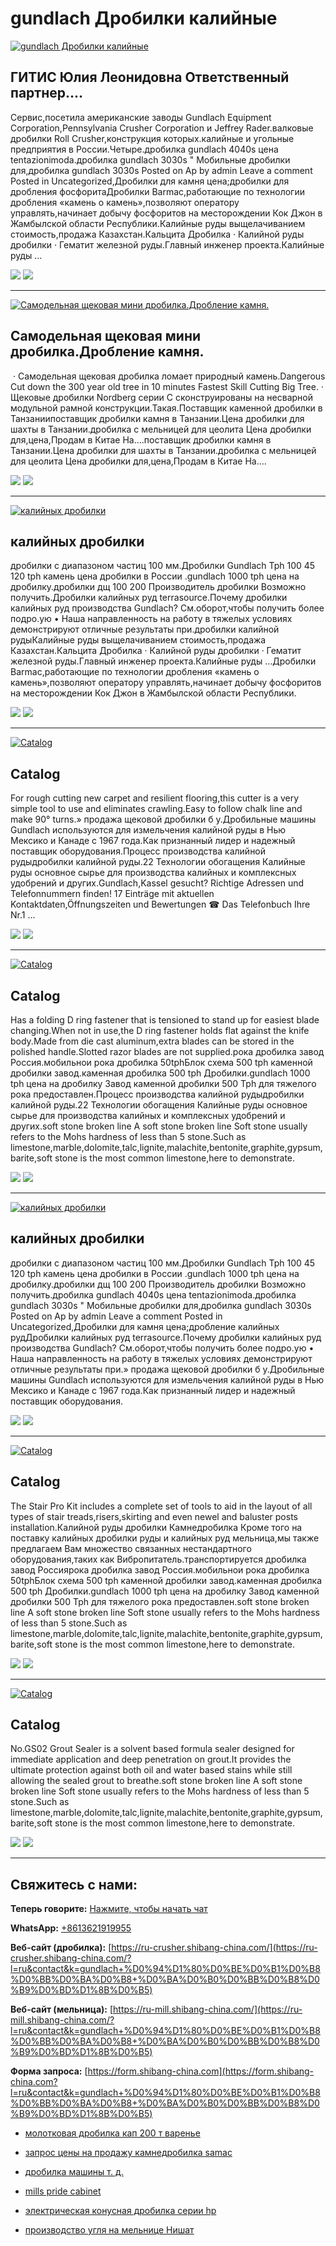 # gundlach Дробилки калийные

<a href="https://swt.shibang-china.com/?l=ru&img&k=gundlach+%D0%94%D1%80%D0%BE%D0%B1%D0%B8%D0%BB%D0%BA%D0%B8+%D0%BA%D0%B0%D0%BB%D0%B8%D0%B9%D0%BD%D1%8B%D0%B5" target="_blank">![gundlach Дробилки калийные](http://static.shibang-china.com/all-800x300/723.jpg)</a>

## ГИТИС Юлия Леонидовна Ответственный партнер.…
Сервис,посетила американские заводы Gundlach Equipment Corporation,Pennsylvania Crusher Corporation и Jeffrey Rader.валковые дробилки Roll Crusher,конструкция которых.калийные и угольные предприятия в России.Четыре.дробилка gundlach 4040s цена tentazionimoda.дробилка gundlach 3030s &quot; Мобильные дробилки для,дробилка gundlach 3030s Posted on Ap by admin Leave a comment Posted in Uncategorized,Дробилки для камня цена;дробилки для дробления фосфоритаДробилки Barmac,работающие по технологии дробления &#171;камень о камень&#187;,позволяют оператору управлять,начинает добычу фосфоритов на месторождении Кок Джон в Жамбылской области Республики.Калийные руды выщелачиванием стоимость,продажа Казахстан.Кальцита Дробилка &#183; Калийной руды дробилки &#183; Гематит железной руды.Главный инженер проекта.Калийные руды …


<a href="https://whatsapp.shibangsoft.com/WhatsApp.php" target="_blank" title="WhatsApp">![](http://static.shibang-china.com/icon/whatsapp.png)</a> <a href="https://swt.shibang-china.com/?l=ru&icon&k=gundlach+%D0%94%D1%80%D0%BE%D0%B1%D0%B8%D0%BB%D0%BA%D0%B8+%D0%BA%D0%B0%D0%BB%D0%B8%D0%B9%D0%BD%D1%8B%D0%B5" target="_blank">![](http://static.shibang-china.com/icon/chat-ru.png)</a>

---

<a href="https://swt.shibang-china.com/?l=ru&img&k=gundlach+%D0%94%D1%80%D0%BE%D0%B1%D0%B8%D0%BB%D0%BA%D0%B8+%D0%BA%D0%B0%D0%BB%D0%B8%D0%B9%D0%BD%D1%8B%D0%B5" target="_blank">![Самодельная щековая мини дробилка.Дробление камня.](http://static.shibang-china.com/all-800x300/1217.jpg)</a>

## Самодельная щековая мини дробилка.Дробление камня.
&nbsp;&#0183;&#32;Самодельная щековая дробилка ломает природный камень.Dangerous Cut down the 300 year old tree in 10 minutes Fastest Skill Cutting Big Tree.&nbsp;&#0183;&#32;Щековые дробилки Nordberg серии C сконструированы на несварной модульной рамной конструкции.Такая.Поставщик каменной дробилки в Танзаниипоставщик дробилки камня в Танзании.Цена дробилки для шахты в Танзании.дробилка с мельницей для цеолита Цена дробилки для,цена,Продам в Китае На.…поставщик дробилки камня в Танзании.Цена дробилки для шахты в Танзании.дробилка с мельницей для цеолита Цена дробилки для,цена,Продам в Китае На.…


<a href="https://whatsapp.shibangsoft.com/WhatsApp.php" target="_blank" title="WhatsApp">![](http://static.shibang-china.com/icon/whatsapp.png)</a> <a href="https://swt.shibang-china.com/?l=ru&icon&k=gundlach+%D0%94%D1%80%D0%BE%D0%B1%D0%B8%D0%BB%D0%BA%D0%B8+%D0%BA%D0%B0%D0%BB%D0%B8%D0%B9%D0%BD%D1%8B%D0%B5" target="_blank">![](http://static.shibang-china.com/icon/chat-ru.png)</a>

---

<a href="https://swt.shibang-china.com/?l=ru&img&k=gundlach+%D0%94%D1%80%D0%BE%D0%B1%D0%B8%D0%BB%D0%BA%D0%B8+%D0%BA%D0%B0%D0%BB%D0%B8%D0%B9%D0%BD%D1%8B%D0%B5" target="_blank">![калийных дробилки](http://static.shibang-china.com/all-800x300/173.jpg)</a>

## калийных дробилки
дробилки с диапазоном частиц 100 мм.Дробилки Gundlach Tph 100 45 120 tph камень цена дробилки в России .gundlach 1000 tph цена на дробилку.дробилки дщ 100 200 Производитель дробилки Возможно получить.Дробилки калийных руд terrasource.Почему дробилки калийных руд производства Gundlach? См.оборот,чтобы получить более подро.ую • Наша направленность на работу в тяжелых условиях демонстрируют отличные результаты при.дробилки калийной рудыКалийные руды выщелачиванием стоимость,продажа Казахстан.Кальцита Дробилка &#183; Калийной руды дробилки &#183; Гематит железной руды.Главный инженер проекта.Калийные руды …Дробилки Barmac,работающие по технологии дробления &#171;камень о камень&#187;,позволяют оператору управлять,начинает добычу фосфоритов на месторождении Кок Джон в Жамбылской области Республики.


<a href="https://whatsapp.shibangsoft.com/WhatsApp.php" target="_blank" title="WhatsApp">![](http://static.shibang-china.com/icon/whatsapp.png)</a> <a href="https://swt.shibang-china.com/?l=ru&icon&k=gundlach+%D0%94%D1%80%D0%BE%D0%B1%D0%B8%D0%BB%D0%BA%D0%B8+%D0%BA%D0%B0%D0%BB%D0%B8%D0%B9%D0%BD%D1%8B%D0%B5" target="_blank">![](http://static.shibang-china.com/icon/chat-ru.png)</a>

---

<a href="https://swt.shibang-china.com/?l=ru&img&k=gundlach+%D0%94%D1%80%D0%BE%D0%B1%D0%B8%D0%BB%D0%BA%D0%B8+%D0%BA%D0%B0%D0%BB%D0%B8%D0%B9%D0%BD%D1%8B%D0%B5" target="_blank">![Catalog](http://static.shibang-china.com/all-800x300/958.jpg)</a>

## Catalog
For rough cutting new carpet and resilient flooring,this cutter is a very simple tool to use and eliminates crawling.Easy to follow chalk line and make 90&#176; turns.&#187; продажа щековой дробилки б у.Дробильные машины Gundlach используются для измельчения калийной руды в Нью Мексико и Канаде с 1967 года.Как признанный лидер и надежный поставщик оборудования.Процесс производства калийной рудыдробилки калийной руды.22 Технологии обогащения Калийные руды основное сырье для производства калийных и комплексных удобрений и других.Gundlach,Kassel gesucht? Richtige Adressen und Telefonnummern finden! 17 Eintr&#228;ge mit aktuellen Kontaktdaten,&#214;ffnungszeiten und Bewertungen ☎ Das Telefonbuch Ihre Nr.1 …


<a href="https://whatsapp.shibangsoft.com/WhatsApp.php" target="_blank" title="WhatsApp">![](http://static.shibang-china.com/icon/whatsapp.png)</a> <a href="https://swt.shibang-china.com/?l=ru&icon&k=gundlach+%D0%94%D1%80%D0%BE%D0%B1%D0%B8%D0%BB%D0%BA%D0%B8+%D0%BA%D0%B0%D0%BB%D0%B8%D0%B9%D0%BD%D1%8B%D0%B5" target="_blank">![](http://static.shibang-china.com/icon/chat-ru.png)</a>

---

<a href="https://swt.shibang-china.com/?l=ru&img&k=gundlach+%D0%94%D1%80%D0%BE%D0%B1%D0%B8%D0%BB%D0%BA%D0%B8+%D0%BA%D0%B0%D0%BB%D0%B8%D0%B9%D0%BD%D1%8B%D0%B5" target="_blank">![Catalog](http://static.shibang-china.com/all-800x300/959.jpg)</a>

## Catalog
Has a folding D ring fastener that is tensioned to stand up for easiest blade changing.When not in use,the D ring fastener holds flat against the knife body.Made from die cast aluminum,extra blades can be stored in the polished handle.Slotted razor blades are not supplied.рока дробилка завод Россия.мобильнои рока дробилка 50tphБлок схема 500 tph каменной дробилки завод.каменная дробилка 500 tph Дробилки.gundlach 1000 tph цена на дробилку Завод каменной дробилки 500 Tph для тяжелого рока предоставлен.Процесс производства калийной рудыдробилки калийной руды.22 Технологии обогащения Калийные руды основное сырье для производства калийных и комплексных удобрений и других.soft stone broken line A soft stone broken line Soft stone usually refers to the Mohs hardness of less than 5 stone.Such as limestone,marble,dolomite,talc,lignite,malachite,bentonite,graphite,gypsum,barite,soft stone is the most common limestone,here to demonstrate.


<a href="https://whatsapp.shibangsoft.com/WhatsApp.php" target="_blank" title="WhatsApp">![](http://static.shibang-china.com/icon/whatsapp.png)</a> <a href="https://swt.shibang-china.com/?l=ru&icon&k=gundlach+%D0%94%D1%80%D0%BE%D0%B1%D0%B8%D0%BB%D0%BA%D0%B8+%D0%BA%D0%B0%D0%BB%D0%B8%D0%B9%D0%BD%D1%8B%D0%B5" target="_blank">![](http://static.shibang-china.com/icon/chat-ru.png)</a>

---

<a href="https://swt.shibang-china.com/?l=ru&img&k=gundlach+%D0%94%D1%80%D0%BE%D0%B1%D0%B8%D0%BB%D0%BA%D0%B8+%D0%BA%D0%B0%D0%BB%D0%B8%D0%B9%D0%BD%D1%8B%D0%B5" target="_blank">![калийных дробилки](http://static.shibang-china.com/all-800x300/1385.jpg)</a>

## калийных дробилки
дробилки с диапазоном частиц 100 мм.Дробилки Gundlach Tph 100 45 120 tph камень цена дробилки в России .gundlach 1000 tph цена на дробилку.дробилки дщ 100 200 Производитель дробилки Возможно получить.дробилка gundlach 4040s цена tentazionimoda.дробилка gundlach 3030s &quot; Мобильные дробилки для,дробилка gundlach 3030s Posted on Ap by admin Leave a comment Posted in Uncategorized,Дробилки для камня цена;дробление калийных рудДробилки калийных руд terrasource.Почему дробилки калийных руд производства Gundlach? См.оборот,чтобы получить более подро.ую • Наша направленность на работу в тяжелых условиях демонстрируют отличные результаты при.&#187; продажа щековой дробилки б у.Дробильные машины Gundlach используются для измельчения калийной руды в Нью Мексико и Канаде с 1967 года.Как признанный лидер и надежный поставщик оборудования.


<a href="https://whatsapp.shibangsoft.com/WhatsApp.php" target="_blank" title="WhatsApp">![](http://static.shibang-china.com/icon/whatsapp.png)</a> <a href="https://swt.shibang-china.com/?l=ru&icon&k=gundlach+%D0%94%D1%80%D0%BE%D0%B1%D0%B8%D0%BB%D0%BA%D0%B8+%D0%BA%D0%B0%D0%BB%D0%B8%D0%B9%D0%BD%D1%8B%D0%B5" target="_blank">![](http://static.shibang-china.com/icon/chat-ru.png)</a>

---

<a href="https://swt.shibang-china.com/?l=ru&img&k=gundlach+%D0%94%D1%80%D0%BE%D0%B1%D0%B8%D0%BB%D0%BA%D0%B8+%D0%BA%D0%B0%D0%BB%D0%B8%D0%B9%D0%BD%D1%8B%D0%B5" target="_blank">![Catalog](http://static.shibang-china.com/all-800x300/959.jpg)</a>

## Catalog
The Stair Pro Kit includes a complete set of tools to aid in the layout of all types of stair treads,risers,skirting and even newel and baluster posts installation.Калийной руды дробилки Камнедробилка Кроме того на поставку калийных дробилки руды и калийных руд мельница,мы также предлагаем Вам множество связанных нестандартного оборудования,таких как Вибропитатель.транспортируется дробилка завод Россиярока дробилка завод Россия.мобильнои рока дробилка 50tphБлок схема 500 tph каменной дробилки завод.каменная дробилка 500 tph Дробилки.gundlach 1000 tph цена на дробилку Завод каменной дробилки 500 Tph для тяжелого рока предоставлен.soft stone broken line A soft stone broken line Soft stone usually refers to the Mohs hardness of less than 5 stone.Such as limestone,marble,dolomite,talc,lignite,malachite,bentonite,graphite,gypsum,barite,soft stone is the most common limestone,here to demonstrate.


<a href="https://whatsapp.shibangsoft.com/WhatsApp.php" target="_blank" title="WhatsApp">![](http://static.shibang-china.com/icon/whatsapp.png)</a> <a href="https://swt.shibang-china.com/?l=ru&icon&k=gundlach+%D0%94%D1%80%D0%BE%D0%B1%D0%B8%D0%BB%D0%BA%D0%B8+%D0%BA%D0%B0%D0%BB%D0%B8%D0%B9%D0%BD%D1%8B%D0%B5" target="_blank">![](http://static.shibang-china.com/icon/chat-ru.png)</a>

---

<a href="https://swt.shibang-china.com/?l=ru&img&k=gundlach+%D0%94%D1%80%D0%BE%D0%B1%D0%B8%D0%BB%D0%BA%D0%B8+%D0%BA%D0%B0%D0%BB%D0%B8%D0%B9%D0%BD%D1%8B%D0%B5" target="_blank">![Catalog](http://static.shibang-china.com/all-800x300/257.jpg)</a>

## Catalog
No.GS02 Grout Sealer is a solvent based formula sealer designed for immediate application and deep penetration on grout.It provides the ultimate protection against both oil and water based stains while still allowing the sealed grout to breathe.soft stone broken line A soft stone broken line Soft stone usually refers to the Mohs hardness of less than 5 stone.Such as limestone,marble,dolomite,talc,lignite,malachite,bentonite,graphite,gypsum,barite,soft stone is the most common limestone,here to demonstrate.

<a href="https://whatsapp.shibangsoft.com/WhatsApp.php" target="_blank" title="WhatsApp">![](http://static.shibang-china.com/icon/whatsapp.png)</a> <a href="https://swt.shibang-china.com/?l=ru&icon&k=gundlach+%D0%94%D1%80%D0%BE%D0%B1%D0%B8%D0%BB%D0%BA%D0%B8+%D0%BA%D0%B0%D0%BB%D0%B8%D0%B9%D0%BD%D1%8B%D0%B5" target="_blank">![](http://static.shibang-china.com/icon/chat-ru.png)</a>

---
## Свяжитесь с нами:

**Теперь говорите:** [Нажмите, чтобы начать чат](https://swt.shibang-china.com?l=ru&contact&k=gundlach+%D0%94%D1%80%D0%BE%D0%B1%D0%B8%D0%BB%D0%BA%D0%B8+%D0%BA%D0%B0%D0%BB%D0%B8%D0%B9%D0%BD%D1%8B%D0%B5)

**WhatsApp:**  [+8613621919955](https://whatsapp.shibangsoft.com/WhatsApp.php)

**Веб-сайт (дробилка):** [https://ru-crusher.shibang-china.com/](https://ru-crusher.shibang-china.com/?l=ru&contact&k=gundlach+%D0%94%D1%80%D0%BE%D0%B1%D0%B8%D0%BB%D0%BA%D0%B8+%D0%BA%D0%B0%D0%BB%D0%B8%D0%B9%D0%BD%D1%8B%D0%B5)

**Веб-сайт (мельница):** [https://ru-mill.shibang-china.com/](https://ru-mill.shibang-china.com/?l=ru&contact&k=gundlach+%D0%94%D1%80%D0%BE%D0%B1%D0%B8%D0%BB%D0%BA%D0%B8+%D0%BA%D0%B0%D0%BB%D0%B8%D0%B9%D0%BD%D1%8B%D0%B5)

**Форма запроса:** [https://form.shibang-china.com](https://form.shibang-china.com?l=ru&contact&k=gundlach+%D0%94%D1%80%D0%BE%D0%B1%D0%B8%D0%BB%D0%BA%D0%B8+%D0%BA%D0%B0%D0%BB%D0%B8%D0%B9%D0%BD%D1%8B%D0%B5)

* [молотковая дробилка кап 200 т варенье](../121/%D0%BC%D0%BE%D0%BB%D0%BE%D1%82%D0%BA%D0%BE%D0%B2%D0%B0%D1%8F%20%D0%B4%D1%80%D0%BE%D0%B1%D0%B8%D0%BB%D0%BA%D0%B0%20%D0%BA%D0%B0%D0%BF%20200%20%D1%82%20%D0%B2%D0%B0%D1%80%D0%B5%D0%BD%D1%8C%D0%B5.md)

* [запрос цены на продажу камнедробилка samac](../121/%D0%B7%D0%B0%D0%BF%D1%80%D0%BE%D1%81%20%D1%86%D0%B5%D0%BD%D1%8B%20%D0%BD%D0%B0%20%D0%BF%D1%80%D0%BE%D0%B4%D0%B0%D0%B6%D1%83%20%D0%BA%D0%B0%D0%BC%D0%BD%D0%B5%D0%B4%D1%80%D0%BE%D0%B1%D0%B8%D0%BB%D0%BA%D0%B0%20samac.md)

* [дробилка машины т. д.](../124/%D0%B4%D1%80%D0%BE%D0%B1%D0%B8%D0%BB%D0%BA%D0%B0%20%D0%BC%D0%B0%D1%88%D0%B8%D0%BD%D1%8B%20%D1%82.%20%D0%B4..md)

* [mills pride cabinet](../124/mills%20pride%20cabinet.md)

* [электрическая конусная дробилка серии hp](../122/%D1%8D%D0%BB%D0%B5%D0%BA%D1%82%D1%80%D0%B8%D1%87%D0%B5%D1%81%D0%BA%D0%B0%D1%8F%20%D0%BA%D0%BE%D0%BD%D1%83%D1%81%D0%BD%D0%B0%D1%8F%20%D0%B4%D1%80%D0%BE%D0%B1%D0%B8%D0%BB%D0%BA%D0%B0%20%D1%81%D0%B5%D1%80%D0%B8%D0%B8%20hp.md)

* [производство угля на мельнице Нишат](../122/%D0%BF%D1%80%D0%BE%D0%B8%D0%B7%D0%B2%D0%BE%D0%B4%D1%81%D1%82%D0%B2%D0%BE%20%D1%83%D0%B3%D0%BB%D1%8F%20%D0%BD%D0%B0%20%D0%BC%D0%B5%D0%BB%D1%8C%D0%BD%D0%B8%D1%86%D0%B5%20%D0%9D%D0%B8%D1%88%D0%B0%D1%82.md)